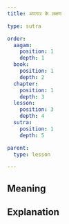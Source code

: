 ```yaml
---
title: अणगार के लक्षण

type: sutra

order:
  aagam: 
    position: 1
    depth: 1
  book: 
    position: 1
    depth: 2
  chapter:
    position: 1
    depth: 3
  lesson: 
    position: 3
    depth: 4
  sutra: 
    position: 1
    depth: 5

parent:
  type: lesson

---
```


## Meaning

## Explanation
